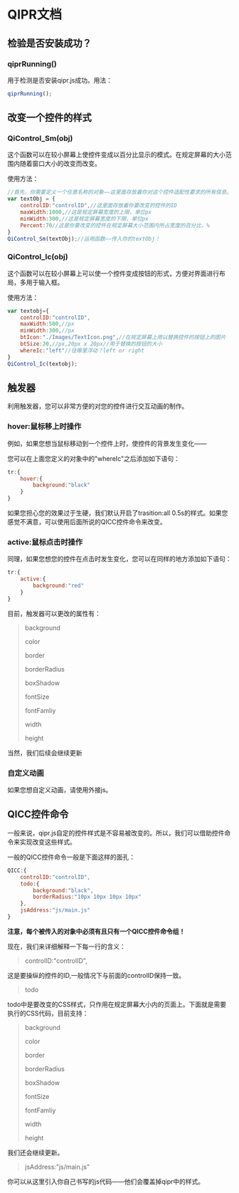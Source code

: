 # QIPR文档

## 检验是否安装成功？

### qiprRunning()

用于检测是否安装qipr.js成功。用法：

``````javascript
qiprRunning();
``````

## 改变一个控件的样式

### QiControl_Sm(obj)

这个函数可以在较小屏幕上使控件变成以百分比显示的模式。在规定屏幕的大小范围内随着窗口大小的改变而改变。

使用方法：

``````javascript
//首先，你需要定义一个任意名称的对象——这里面存放着你对这个控件适配性要求的所有信息。
var textObj = {
    controlID:"controlID",//这里面存放着你要改变的控件的ID
    maxWidth:1000,//这是规定屏幕宽度的上限，单位px
    minWidth:300,//这是规定屏幕宽度的下限，单位px
    Percent:70//这是你要改变的控件在规定屏幕大小范围内所占宽度的百分比，%
}
QiControl_Sm(textObj);//运用函数——传入你的textObj！
``````

### QiControl_Ic(obj)

这个函数可以在较小屏幕上可以使一个控件变成按钮的形式，方便对界面进行布局，多用于输入框。

使用方法：

``````javascript
var textobj={
    controlID:"controlID",
    maxWidth:500,//px
    minWidth:300,//px
    btIcon:"./Images/TextIcon.png",//在规定屏幕上用以替换控件的按钮上的图片
    btSize:20,//px,20px x 20px//用于替换的按钮的大小
    whereIc:"left"//往哪里浮动？left or right   
}
QiControl_Ic(textobj);
``````





## 触发器

利用触发器，您可以非常方便的对您的控件进行交互动画的制作。

### hover:鼠标移上时操作

例如，如果您想当鼠标移动到一个控件上时，使控件的背景发生变化——

您可以在上面您定义的对象中的"whereIc"之后添加如下语句：

``````javascript
tr:{
    hover:{
    	background:"black"
	}
}
``````

如果您担心您的效果过于生硬，我们默认开启了trasition:all 0.5s的样式。如果您感觉不满意，可以使用后面所说的QICC控件命令来改变。

### active:鼠标点击时操作

同理，如果您想您的控件在点击时发生变化，您可以在同样的地方添加如下语句：

``````javascript
tr:{
    active:{
    	background:"red"
	}
}
``````

目前，触发器可以更改的属性有：

> background
>
> color
>
> border
>
> borderRadius
>
> boxShadow
>
> fontSize
>
> fontFamliy
>
> width
>
> height

当然，我们后续会继续更新

### 自定义动画

如果您想自定义动画，请使用外接js。

## QICC控件命令

一般来说，qipr.js自定的控件样式是不容易被改变的。所以，我们可以借助控件命令来实现改变这些样式。

一般的QICC控件命令一般是下面这样的面孔：

``````javascript
QICC:{
    controlID:"controlID",
    todo:{
        background:"black",
        borderRadius:"10px 10px 10px 10px"
    },
    jsAddress:"js/main.js"
}
``````

**注意，每个被传入的对象中必须有且只有一个QICC控件命令组！**

现在，我们来详细解释一下每一行的含义：

> controlID:"controlID",

这是要操纵的控件的ID,一般情况下与前面的controlID保持一致。

> todo

todo中是要改变的CSS样式，只作用在规定屏幕大小内的页面上。下面就是需要执行的CSS代码，目前支持：

> background
>
> color
>
> border
>
> borderRadius
>
> boxShadow
>
> fontSize
>
> fontFamliy
>
> width
>
> height

我们还会继续更新。

> jsAddress:"js/main.js"

你可以从这里引入你自己书写的js代码——他们会覆盖掉qipr中的样式。